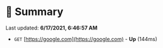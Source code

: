 # 📖 Summary
Last updated: **6/17/2021, 6:46:57 AM**

- `GET` [https://google.com](https://google.com) - **Up** (144ms)
